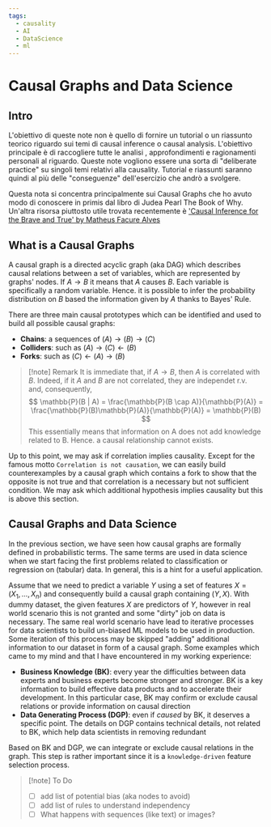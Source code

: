 ```yaml
---
tags:
  - causality
  - AI
  - DataScience
  - ml
---
```


# Causal Graphs and Data Science

## Intro

L'obiettivo di queste note non è quello di fornire un tutorial o un riassunto teorico riguardo sui temi di causal inference o causal analysis. L'obiettivo principale è di raccogliere tutte le analisi , approfondimenti e ragionamenti personali al riguardo. Queste note vogliono essere una sorta di "deliberate practice" su singoli temi relativi alla causality. Tutorial e riassunti saranno quindi al più delle "conseguenze" dell'esercizio che andrò a svolgere.

Questa nota si concentra principalmente sui Causal Graphs che ho avuto modo di conoscere in primis dal libro di Judea Pearl The Book of Why. Un'altra risorsa piuttosto utile trovata recentemente è ['Causal Inference for the Brave and True' by Matheus Facure Alves](https://matheusfacure.github.io/python-causality-handbook/landing-page.html)

## What is a Causal Graphs

A causal graph is a directed acyclic graph (aka DAG) which describes causal relations between a set of variables, which are represented by graphs' nodes. 
If $A \rightarrow B$ it means that $A$ causes $B$. 
Each variable is specifically a random variable. Hence. it is possible to infer the probability distribution on $B$ based the information given by $A$ thanks to Bayes' Rule. 

There are three main causal prototypes which can be identified and used to build all possible causal graphs:
* **Chains**: a sequences of $(A) \rightarrow (B) \rightarrow (C)$
* **Colliders**: such as $(A) \rightarrow (C) \leftarrow (B)$
* **Forks**: such as $(C) \leftarrow (A) \rightarrow (B)$

> [!note] Remark
> It is immediate that, if $A \rightarrow B$, then $A$ is correlated with $B$. Indeed, if it $A$ and $B$ are not correlated, they are independet r.v. and, consequently, 
> $$ 
>  \mathbb{P}(B | A) = \frac{\mathbb{P}(B \cap A)}{\mathbb{P}(A)} = \frac{\mathbb{P}(B)\mathbb{P}(A)}{\mathbb{P}(A)} = \mathbb{P}(B)
> $$
> This essentially means that information on A does not add knowledge related to B. Hence. a causal relationship cannot exists. 

Up to this point, we may ask if correlation implies causality. Except for the famous motto `Correlation is not causation`, we can easily build counterexamples by a causal graph which contains a fork to show that the opposite is not true and that correlation is a necessary but not sufficient condition. 
We may ask which additional hypothesis implies causality but this is above this section. 
## Causal Graphs and Data Science

In the previous section, we have seen how causal graphs are formally defined in probabilistic terms. The same terms are used in data science when we start facing the first problems related to classification or regression on (tabular) data. In general, this is a hint for a useful application. 

Assume that we need to predict a variable $Y$ using a set of features $X = (X_1, \ldots, X_n)$ and consequently build a causal graph containing $(Y, X)$. 
With dummy dataset, the given features $X$ are predictors of $Y$, however in real world scenario this is not granted and some "dirty" job on data is necessary. The same real world scenario have lead to iterative processes for data scientists to build un-biased ML models to be used in production. 
Some iteration of this process may be skipped "adding" additional information to our dataset in form of a causal graph. 
Some examples which came to my mind and that I have encountered in my working experience:

* **Business Knowledge (BK)**: every year the difficulties between data experts and business experts become stronger and stronger. BK is a key information to build effective data products and to accelerate their development. In this particular case, BK may confirm or exclude causal relations or provide information on causal direction
* **Data Generating Process (DGP)**: even if  *caused* by BK, it deserves a specific point. The details on DGP contains technical details, not related to BK, which help data scientists in removing redundant 

Based on BK and DGP, we can integrate or exclude causal relations in the graph. This step is rather important since it is a `knowledge-driven` feature selection process. 

>[!note] To Do
>* [ ] add list of potential bias (aka nodes to avoid)
>* [ ] add list of rules to understand independency
>* [ ] What happens with sequences (like text) or images?


>